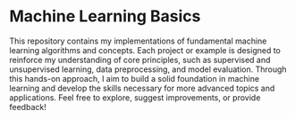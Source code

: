# Machine Learning Basics

This repository contains my implementations of fundamental machine learning algorithms and concepts. Each project or example is designed to reinforce my understanding of core principles, such as supervised and unsupervised learning, data preprocessing, and model evaluation. Through this hands-on approach, I aim to build a solid foundation in machine learning and develop the skills necessary for more advanced topics and applications. Feel free to explore, suggest improvements, or provide feedback!
